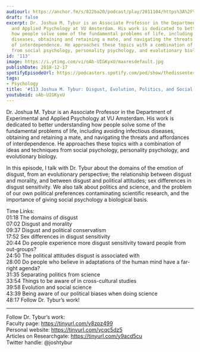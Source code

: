 ```yaml
---
audiourl: https://anchor.fm/s/822ba20/podcast/play/2011104/https%3A%2F%2Fd3ctxlq1ktw2nl.cloudfront.net%2Fproduction%2F2018-11-31%2F7735179-48000-2-e9c9838ab1c3a.mp3
draft: false
excerpt: Dr. Joshua M. Tybur is an Associate Professor in the Department of Experimental
  and Applied Psychology at VU Amsterdam. His work is dedicated to better understanding
  how people solve some of the fundamental problems of life, including avoiding infectious
  diseases, obtaining and retaining a mate, and navigating the threats and affordances
  of interdependence. He approaches these topics with a combination of ideas and techniques
  from social psychology, personality psychology, and evolutionary biology.
id: '113'
image: https://i.ytimg.com/vi/oAb-UIGKyxU/maxresdefault.jpg
publishDate: 2018-12-17
spotifyEpisodeUrl: https://podcasters.spotify.com/pod/show/thedissenter/episodes/113-Joshua-M--Tybur-Disgust--Evolution--Politics--and-Social-Psychology-e2rsh0
tags:
- Psychology
title: '#113 Joshua M. Tybur: Disgust, Evolution, Politics, and Social Psychology'
youtubeid: oAb-UIGKyxU
---
```

<div class="timelinks">

Dr. Joshua M. Tybur is an Associate Professor in the Department of Experimental and Applied Psychology at VU Amsterdam. His work is dedicated to better understanding how people solve some of the fundamental problems of life, including avoiding infectious diseases, obtaining and retaining a mate, and navigating the threats and affordances of interdependence. He approaches these topics with a combination of ideas and techniques from social psychology, personality psychology, and evolutionary biology.

In this episode, I talk with Dr. Tybur about the domains of the emotion of disgust, from an evolutionary perspective; the relationship between disgust and morality, and between disgust and political attitudes; sex differences in disgust sensitivity. We also talk about politics and science, and the problem of our own political preferences contaminating scientific research, and the importance of giving social psychology a biological basis.  

Time Links:  
<time>01:18</time> The domains of disgust  
<time>07:02</time> Disgust and morality                    
<time>09:37</time> Disgust and political conservatism                
<time>17:52</time> Sex differences in disgust sensitivity           
<time>20:44</time> Do people experience more disgust sensitivity toward people from out-groups?             
<time>24:50</time> The political attitudes disgust is associated with  
<time>28:00</time> Do people who believe in adaptations of the human mind have a far-right agenda?  
<time>31:35</time> Separating politics from science  
<time>33:54</time> Things to be aware of in cross-cultural studies  
<time>39:58</time> Evolution and social science      
<time>43:39</time> Being aware of our political biases when doing science  
<time>48:17</time> Follow Dr. Tybur’s work!    

---

Follow Dr. Tybur’s work:  
Faculty page: https://tinyurl.com/y8zpz499  
Personal website: https://tinyurl.com/ycqc5dz5  
Articles on Researchgate: https://tinyurl.com/y9acd5cu  
Twitter handle: @joshtybur
</div>

